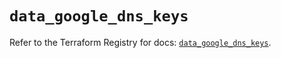 # `data_google_dns_keys`

Refer to the Terraform Registry for docs: [`data_google_dns_keys`](https://registry.terraform.io/providers/hashicorp/google/6.25.0/docs/data-sources/dns_keys).
